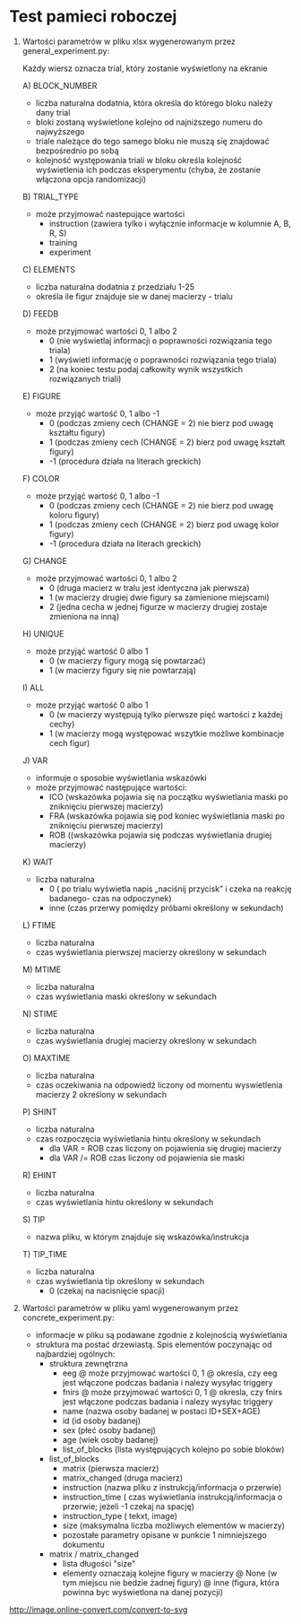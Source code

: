# Test pamieci roboczej

1) Wartości parametrów w pliku xlsx wygenerowanym przez general_experiment.py:
    
    Każdy wiersz oznacza trial, który zostanie wyświetlony na ekranie
    
    A) BLOCK_NUMBER
    - liczba naturalna dodatnia, która określa do którego bloku należy dany trial
    - bloki zostaną wyświetlone kolejno od najniższego numeru do najwyższego
    - triale należące do tego samego bloku nie muszą się znajdować bezpośrednio po sobą
    - kolejność występowania triali w bloku określa kolejność wyświetlenia ich podczas eksperymentu (chyba, że zostanie włączona opcja randomizacji)
    
    B) TRIAL_TYPE
    - może przyjmować nastepujące wartości
        * instruction (zawiera tylko i wyłącznie informacje w kolumnie A, B, R, S)
        * training
        * experiment
    
    C) ELEMENTS
     - liczba naturalna dodatnia z przedziału 1-25
     - określa ile figur znajduje sie w danej macierzy - trialu
     
    D) FEEDB
    - może przyjmować wartości 0, 1 albo 2
        * 0 (nie wyświetlaj informacji o poprawności rozwiązania tego triala)
        * 1 (wyświetl informację o poprawności rozwiązania tego triala)
        * 2 (na koniec testu podaj całkowity wynik wszystkich rozwiązanych triali)
        
    E) FIGURE
    - może przyjąć wartość 0, 1 albo -1
        * 0 (podczas zmieny cech (CHANGE = 2) nie bierz pod uwagę kształtu figury)
        * 1 (podczas zmieny cech (CHANGE = 2) bierz pod uwagę kształt figury)
        * -1 (procedura działa na literach greckich)
        
    F) COLOR
    - może przyjąć wartość 0, 1 albo -1
        * 0 (podczas zmieny cech (CHANGE = 2) nie bierz pod uwagę koloru figury)
        * 1 (podczas zmieny cech (CHANGE = 2) bierz pod uwagę kolor figury)
        * -1 (procedura działa na literach greckich)
        
    G) CHANGE
    - może przyjmować wartości 0, 1 albo 2
        * 0 (druga macierz w tralu jest identyczna jak pierwsza)
        * 1 (w macierzy drugiej dwie figury sa zamienione miejscami)
        * 2 (jedna cecha w jednej figurze w macierzy drugiej zostaje zmieniona na inną)
        
    H) UNIQUE
    - może przyjąć wartość 0 albo 1
        * 0 (w macierzy figury mogą się powtarzać)
        * 1 (w macierzy figury się nie powtarzają)
        
    I) ALL
     - może przyjąć wartość 0 albo 1
        * 0 (w macierzy występują tylko pierwsze pięć wartości z każdej cechy)
        * 1 (w macierzy mogą występować wszytkie możliwe kombinacje cech figur)
        
    J) VAR
    - informuje o sposobie wyświetlania wskazówki
    - może przyjmować następujące wartości:
        * ICO (wskazówka pojawia się na początku wyświetlania maski po zniknięciu pierwszej macierzy)
        * FRA (wskazówka pojawia się pod koniec wyświetlania maski po zniknięciu pierwszej macierzy)
        * ROB ((wskazówka pojawia się podczas wyświetlania drugiej macierzy)
        
    K) WAIT
    - liczba naturalna
        * 0 ( po trialu wyświetla napis „naciśnij przycisk” i czeka na reakcję badanego- czas na odpoczynek)
        * inne (czas przerwy pomiędzy próbami określony w sekundach)
    
    L) FTIME
    - liczba naturalna
    - czas wyświetlania pierwszej macierzy określony w sekundach
    
    M) MTIME
    - liczba naturalna
    - czas wyświetlania maski określony w sekundach
    
    N) STIME
    - liczba naturalna
    - czas wyświetlania drugiej macierzy określony w sekundach
    
    O) MAXTIME
    - liczba naturalna
    - czas oczekiwania na odpowiedź liczony od momentu wyswietlenia macierzy 2 określony w sekundach
    
    P) SHINT
    - liczba naturalna
    - czas rozpoczęcia wyświetlania hintu określony w sekundach
        * dla VAR = ROB czas liczony on pojawienia się drugiej macierzy
        * dla VAR /= ROB czas liczony od pojawienia sie maski
        
    R) EHINT
    - liczba naturalna
    - czas wyświetlania hintu określony w sekundach
    
    S) TIP
    - nazwa pliku, w którym znajduje się wskazówka/instrukcja
    
    T) TIP_TIME
    - liczba naturalna
    - czas wyświetlania tip określony w sekundach
        * 0 (czekaj na nacisnięcie spacji)
        
2) Wartości parametrów w pliku yaml wygenerowanym przez concrete_experiment.py:

    - informacje w pliku są podawane zgodnie z kolejnością wyświetlania
    - struktura ma postać drzewiastą. Spis elementów poczynając od najbardziej ogólnych:
        * struktura zewnętrzna
            + eeg
                @ może przyjmować wartości 0, 1
                @ okresla, czy eeg jest włączone podczas badania i nalezy wysyłac triggery
            + fnirs
                @ może przyjmować wartości 0, 1
                @ okresla, czy fnirs jest włączone podczas badania i nalezy wysyłac triggery
            + name (nazwa osoby badanej w postaci ID+SEX+AGE)
            + id (id osoby badanej)
            + sex (płeć osoby badanej)
            + age (wiek osoby badanej)
            + list_of_blocks (lista występujących kolejno po sobie bloków)
        * list_of_blocks
            + matrix (pierwsza macierz)
            + matrix_changed (druga macierz)
            + instruction (nazwa pliku z instrukcją/informacja o przerwie)
            + instruction_time ( czas wyświetlania instrukcją/informacja o przerwie; jeżeli -1 czekaj na spację)
            + instruction_type ( tekxt, image)
            + size (maksymalna liczba możliwych elementów w macierzy)
            + pozostałe parametry opisane w punkcie 1 nimniejszego dokumentu
        * matrix / matrix_changed
            + lista długości "size"
            + elementy oznaczają kolejne figury w macierzy
                @ None (w tym miejscu nie bedzie żadnej figury)
                @ inne (figura, która powinna byc wyświetlona na danej pozycji)
                
http://image.online-convert.com/convert-to-svg
